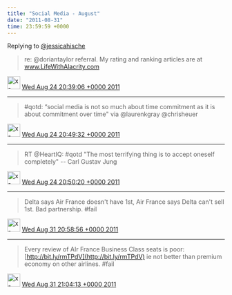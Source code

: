 ```yaml
---    
title: "Social Media - August"
date: "2011-08-31"
time: 23:59:59 +0000
---
```


Replying to [@jessicahische](https://twitter.com/doriantaylor/status/106368406311272448)

> re: @doriantaylor referral. My rating and ranking articles are at www.LifeWithAlacrity.com

<img src="{{ site.url }}{{ site.baseurl }}/assets/images/media/tweet.ico" alt="x-icon" width="30" /> [Wed Aug 24 20:39:06 +0000 2011](https://twitter.com/ChristopherA/status/106465576586719234)

----

> #qotd: “social media is not so much about time commitment as it is about commitment over time" via @laurenkgray @chrisheuer

<img src="{{ site.url }}{{ site.baseurl }}/assets/images/media/tweet.ico" alt="x-icon" width="30" /> [Wed Aug 24 20:49:32 +0000 2011](https://twitter.com/ChristopherA/status/106468201885470721)

----

> RT @HeartIQ: #qotd "The most terrifying thing is to accept oneself completely" -- Carl Gustav Jung

<img src="{{ site.url }}{{ site.baseurl }}/assets/images/media/tweet.ico" alt="x-icon" width="30" /> [Wed Aug 24 20:50:20 +0000 2011](https://twitter.com/ChristopherA/status/106468403321114624)

----

> Delta says Air France doesn't have 1st, Air France says Delta can't sell 1st. Bad partnership. #fail

<img src="{{ site.url }}{{ site.baseurl }}/assets/images/media/tweet.ico" alt="x-icon" width="30" /> [Wed Aug 31 20:58:56 +0000 2011](https://twitter.com/ChristopherA/status/109007285111631872)

----

> Every review of AIr France Business Class seats is poor: [http://bit.ly/rmTPdV](http://bit.ly/rmTPdV) ie not better than premium economy on other airlines. #fail

<img src="{{ site.url }}{{ site.baseurl }}/assets/images/media/tweet.ico" alt="x-icon" width="30" /> [Wed Aug 31 21:04:13 +0000 2011](https://twitter.com/ChristopherA/status/109008615075090432)